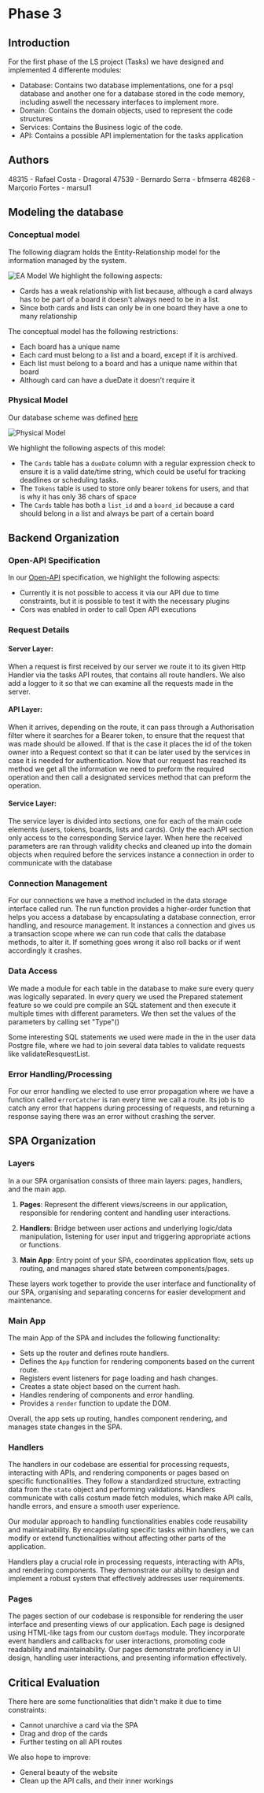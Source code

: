 # Phase 3

## Introduction

For the first phase of the LS project (Tasks) we have designed and implemented 4 differente modules:

- Database: Contains two database implementations, one for a psql database and another one for a database stored in the
  code memory, including aswell the necessary interfaces to implement more.
- Domain: Contains the domain objects, used to represent the code structures
- Services: Contains the Business logic of the code.
- API: Contains a possible API implementation for the tasks application

## Authors

48315 - Rafael Costa - Dragoral
47539 - Bernardo Serra - bfmserra
48268 - Marçorio Fortes - marsul1

## Modeling the database

### Conceptual model ###

The following diagram holds the Entity-Relationship model for the information managed by the system.

![EA Model](https://github.com/isel-leic-ls/2223-2-LEIC41N-G01/blob/main/src/main/kotlin/pt/isel/ls/tasks/docs/EAModel.png?raw=true)
We highlight the following aspects:

* Cards has a weak relationship with list because, although a card always has to be part of a board it doesn't always
  need to be in a list.
* Since both cards and lists can only be in one board they have a one to many relationship

The conceptual model has the following restrictions:

* Each board has a unique name
* Each card must belong to a list and a board, except if it is archived.
* Each list must belong to a board and has a unique name within that board
* Although card can have a dueDate it doesn't require it

### Physical Model ###

Our database scheme was
defined [here](https://github.com/isel-leic-ls/2223-2-LEIC41N-G01/blob/main/src/main/sql/createSchema.sql)

![Physical Model](https://github.com/isel-leic-ls/2223-2-LEIC41N-G01/blob/main/src/main/kotlin/pt/isel/ls/tasks/docs/DBDiagram.png?raw=true)

We highlight the following aspects of this model:

* The `Cards` table has a `dueDate` column with a regular expression check to ensure it is a valid date/time string,
  which could be useful for tracking deadlines or scheduling tasks.
* The `Tokens` table is used to store only bearer tokens for users, and that is why it has only 36 chars of space
* The `Cards` table has both a `list_id` and a `board_id` because a card should belong in a list and always be part of a
  certain board

## Backend Organization

### Open-API Specification ###

In
our [Open-API](https://github.com/isel-leic-ls/2223-2-LEIC41N-G01/blob/main/src/main/kotlin/pt/isel/ls/tasks/docs/api.yaml)
specification, we highlight the following aspects:

- Currently it is not possible to access it via our API due to time constraints, but it is possible to test it with the
  necessary plugins
- Cors was enabled in order to call Open API executions

### Request Details

#### Server Layer:

When a request is first received by our server we route it to its given Http Handler via the tasks API routes, that
contains all route handlers.
We also add a logger to it so that we can examine all the requests made in the server.

#### API Layer:

When it arrives, depending on the route, it can pass through a Authorisation filter where it searches for a Bearer
token, to ensure that the request that was made should be allowed. If that is the case it places the id of the token
owner into a Request context so that it can be later used by the services in case it is needed for authentication.
Now that our request has reached its method we get all the information we need to preform the required operation and
then call a designated services method that can preform the operation.

#### Service Layer:

The service layer is divided into sections, one for each of the main code elements (users, tokens, boards, lists and
cards). Only the each API section only access to the corresponding Service layer. When here the received parameters are
ran through validity checks and cleaned up into the domain objects when required before the services instance a
connection in order to communicate with the database

### Connection Management

For our connections we have a method included in the data storage interface called run. The run function provides a
higher-order function that helps you access a database by encapsulating a database connection, error handling, and
resource management. It instances a connection and gives us a transaction scope where we can run code that calls the
database methods, to alter it. If something goes wrong it also roll backs or if went accordingly it crashes.

### Data Access

We made a module for each table in the database to make sure every query was logically separated.
In every query we used the Prepared statement feature so we could pre compile an SQL statement and then execute it
multiple times with different parameters. We then set the values of the parameters by calling set "Type"()

Some interesting SQL statements we used were made in the in the user data Postgre file, where we had to join several
data tables to validate requests like validateResquestList.

### Error Handling/Processing

For our error handling we elected to use error propagation where we have a function called `errorCatcher` is ran every
time we call a route. Its job is to catch any error that happens during processing of requests, and returning a response
saying there was an error without crashing the server.

## SPA Organization

### Layers

In a our SPA organisation consists of three main layers: pages, handlers, and the main app.

1. **Pages**: Represent the different views/screens in our application, responsible for rendering content and handling
   user interactions.

2. **Handlers**: Bridge between user actions and underlying logic/data manipulation, listening for user input and
   triggering appropriate actions or functions.

3. **Main App**: Entry point of your SPA, coordinates application flow, sets up routing, and manages shared state
   between components/pages.

These layers work together to provide the user interface and functionality of our SPA, organising and separating
concerns for easier development and maintenance.

### Main App

The main App of the SPA and includes the following functionality:

- Sets up the router and defines route handlers.
- Defines the `App` function for rendering components based on the current route.
- Registers event listeners for page loading and hash changes.
- Creates a state object based on the current hash.
- Handles rendering of components and error handling.
- Provides a `render` function to update the DOM.

Overall, the app sets up routing, handles component rendering, and manages state changes in the SPA.

### Handlers

The handlers in our codebase are essential for processing requests, interacting with APIs, and rendering components or
pages based on specific functionalities. They follow a standardized structure, extracting data from the `state` object
and performing validations. Handlers communicate with calls costum made fetch modules, which make API calls, handle
errors, and ensure a smooth user experience.

Our modular approach to handling functionalities enables code reusability and maintainability. By encapsulating specific
tasks within handlers, we can modify or extend functionalities without affecting other parts of the application.

Handlers play a crucial role in processing requests, interacting with APIs, and rendering components. They demonstrate
our ability to design and implement a robust system that effectively addresses user requirements.

### Pages

The pages section of our codebase is responsible for rendering the user interface and presenting views of our
application. Each page is designed using HTML-like tags from our custom `domTags` module. They incorporate event
handlers and callbacks for user interactions, promoting code readability and maintainability. Our pages demonstrate
proficiency in UI design, handling user interactions, and presenting information effectively.

## Critical Evaluation

There here are some functionalities that didn't make it due to time constraints:

* Cannot unarchive a card via the SPA
* Drag and drop of the cards
* Further testing on all API routes

We also hope to improve:

* General beauty of the website
* Clean up the API calls, and their inner workings

